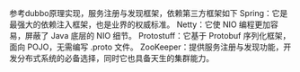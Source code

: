 参考dubbo原理实现，服务注册与发现框架，依赖第三方框架如下
Spring：它是最强大的依赖注入框架，也是业界的权威标准。
Netty：它使 NIO 编程更加容易，屏蔽了 Java 底层的 NIO 细节。
Protostuff：它基于 Protobuf 序列化框架，面向 POJO，无需编写 .proto 文件。
ZooKeeper：提供服务注册与发现功能，开发分布式系统的必备选择，同时它也具备天生的集群能力。
        
